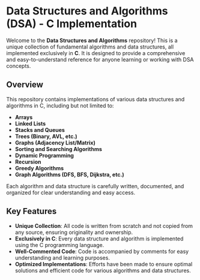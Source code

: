 # Data Structures and Algorithms (DSA) - C Implementation

Welcome to the **Data Structures and Algorithms** repository! This is a unique collection of fundamental algorithms and data structures, all implemented exclusively in **C**. It is designed to provide a comprehensive and easy-to-understand reference for anyone learning or working with DSA concepts.

## Overview

This repository contains implementations of various data structures and algorithms in C, including but not limited to:

- **Arrays**
- **Linked Lists**
- **Stacks and Queues**
- **Trees (Binary, AVL, etc.)**
- **Graphs (Adjacency List/Matrix)**
- **Sorting and Searching Algorithms**
- **Dynamic Programming**
- **Recursion**
- **Greedy Algorithms**
- **Graph Algorithms (DFS, BFS, Dijkstra, etc.)**

Each algorithm and data structure is carefully written, documented, and organized for clear understanding and easy access.

## Key Features

- **Unique Collection**: All code is written from scratch and not copied from any source, ensuring originality and ownership.
- **Exclusively in C**: Every data structure and algorithm is implemented using the C programming language.
- **Well-Commented Code**: Code is accompanied by comments for easy understanding and learning purposes.
- **Optimized Implementations**: Efforts have been made to ensure optimal solutions and efficient code for various algorithms and data structures.
